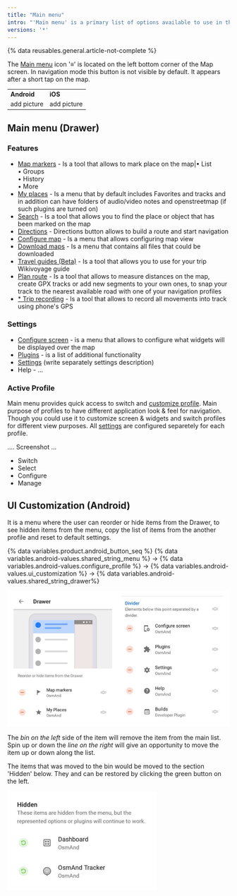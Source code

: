 ```yaml
---
title: "Main menu"
intro: "'Main menu' is a primary list of options available to use in the application. It provides quick access to the profile configuration, features and general settings."
versions: '*'
---
```

{% data reusables.general.article-not-complete %}

<!-- - Make similar description of Main menu to [Configure map menu](/osmand/map/configure-map-menu)
- explain each item in the drawer with links if they are not present
- explain how to configure items list in the drawer -->

The [Main menu](/osmand/widgets/map-buttons#main-menu) icon '&#8801;' is located on the left bottom corner of the Map screen. In navigation mode this button is not visible by default. It appears after a short tap on the map. 

| | |
|------------|------------|
| **Android** | **iOS** |
|add picture|add picture|

## Main menu (Drawer)

### Features
- [Map markers](/osmand/widgets/markers) - Is a tool that allows to mark place on the map|• List <br>  • Groups <br>  • History <br>  • More
- [My places](//osmand/personal/myplaces) - Is a menu that by default includes Favorites and tracks and in addition can have folders of audio/video notes and openstreetmap (if such plugins are turned on) 
- [Search](/osmand/search) - Is a tool that allows you to find the place or object that has been marked on the map 
- [Directions](/osmand/widgets/map-buttons#directions) - Directions button allows to build a route and start navigation
- [Configure map](/osmand/map/configure-map-menu) - Is a menu that allows configuring map view
- [Download maps](/osmand/start-with/download-maps) - Is a menu that contains all files that could be downloaded 
- [Travel guides (Beta)](/osmand/plan-route/travel-guides) - Is a tool that allows you to use for your trip Wikivoyage guide 
- [Plan route](/osmand/plan-route/create-route) - Is a tool that allows to measure distances on the map, create GPX tracks or add new segments to your own ones, to snap your track to the nearest available road with one of your navigation profiles
- [* Trip recording](/osmand/plugins/trip-recording) - Is a tool that allows to record all movements into track using phone's GPS 

### Settings
- [Configure screen](/osmand/widgets/configure-screen) - is a menu that allows to configure what widgets will be displayed over the map
- [Plugins](/osmand/plugins) - is a list of additional functionality
- [Settings](/osmand/personal/global-settings) (write separately settings description)
- Help - ... 


### Active Profile
Main menu provides quick access to switch and [customize profile](/osmand/personal/profiles). Main purpose of profiles to have different application look & feel for navigation. Though you could use it to customize screen & widgets and switch profiles for different view purposes. All [settings](/osmand/personal/profiles) are configured separetely for each profile.

.... Screenshot ...
- Switch
- Select
- Configure
- Manage


## UI Customization (Android)

It is a menu where the user can reorder or hide items from the Drawer, to see hidden items from the menu, copy the list of items from the another profile and reset to default settings.

{% data variables.product.android_button_seq %} {% data variables.android-values.shared_string_menu %} → {% data variables.android-values.configure_profile %} → {% data variables.android-values.ui_customization %} → {% data variables.android-values.shared_string_drawer%}

![Drawer menu items ](/assets/images/settings/drawer_menu_items.png)

The *bin on the left* side of the item will remove the item from the main list.
Spin up or down the *line on the right* will give an opportunity to move the item up or down along the list.

The items that was moved to the bin would be moved to the section 'Hidden' below. They and can be restored by clicking the green button on the left.

![Drawer menu hidden items ](/assets/images/settings/drawer_menu_hidden_items.png)

